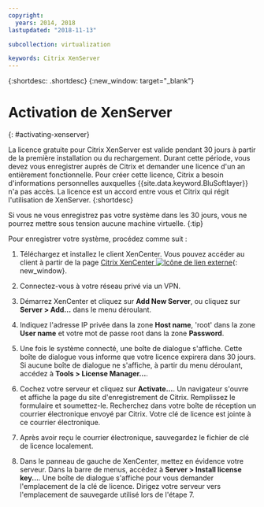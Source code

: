 ```yaml
---
copyright:
  years: 2014, 2018
lastupdated: "2018-11-13"

subcollection: virtualization

keywords: Citrix XenServer 
---
```


{:shortdesc: .shortdesc}
{:new_window: target="_blank"}

# Activation de XenServer
{: #activating-xenserver}

La licence gratuite pour Citrix XenServer est valide pendant 30 jours à partir de la première installation ou du rechargement. Durant cette période, vous devez vous enregistrer auprès de Citrix et demander une licence d'un an entièrement fonctionnelle. Pour créer cette licence, Citrix a besoin d'informations personnelles auxquelles {{site.data.keyword.BluSoftlayer}} n'a pas accès. La licence est un accord entre vous et Citrix qui régit l'utilisation de XenServer.
{:shortdesc}

Si vous ne vous enregistrez pas votre système dans les 30 jours, vous ne pourrez mettre sous tension aucune machine virtuelle.
{:tip}

Pour enregistrer votre système, procédez comme suit :

1. Téléchargez et installez le client XenCenter. Vous pouvez accéder au client à partir de la page [Citrix XenCenter ![Icône de lien externe](../../icons/launch-glyph.svg "Icône de lien externe")](http://community.citrix.com/display/xs/XenCenter){: new_window}. 

2. Connectez-vous à votre réseau privé via un VPN.

3. Démarrez XenCenter et cliquez sur **Add New Server**, ou cliquez sur **Server > Add...** dans le menu déroulant. 

4. Indiquez l'adresse IP privée dans la zone **Host name**, 'root' dans la zone **User name** et votre mot de passe root dans la zone **Password**.

5. Une fois le système connecté, une boîte de dialogue s'affiche. Cette boîte de dialogue vous informe que votre licence expirera dans 30 jours. Si aucune boîte de dialogue ne s'affiche, à partir du menu déroulant, accédez à **Tools > License Manager...**.

6. Cochez votre serveur et cliquez sur **Activate...**. Un navigateur s'ouvre et affiche la page du site d'enregistrement de Citrix. Remplissez le formulaire et soumettez-le. Recherchez dans votre boîte de réception un courrier électronique envoyé par Citrix. Votre clé de licence est jointe à ce courrier électronique. 

7. Après avoir reçu le courrier électronique, sauvegardez le fichier de clé de licence localement.

8. Dans le panneau de gauche de XenCenter, mettez en évidence votre serveur. Dans la barre de menus, accédez à **Server > Install license key...**. Une boîte de dialogue s'affiche pour vous demander l'emplacement de la clé de licence. Dirigez votre serveur vers l'emplacement de sauvegarde utilisé lors de l'étape 7. 
